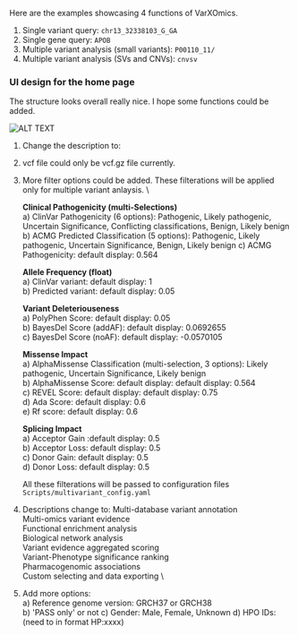 Here are the examples showcasing 4 functions of VarXOmics. 

1. Single variant query: `chr13_32338103_G_GA`
2. Single gene query: `APOB`
3. Multiple variant analysis (small variants): `P00110_11/`
4. Multiple variant analysis (SVs and CNVs): `cnvsv`


### UI design for the home page
The structure looks overall really nice. I hope some functions could be added. 

![ALT TEXT](https://github.com/XinmengLiao/APMI-VarXOmics/blob/main/images/FirstPage.png)

1. Change the description to: 
2. vcf file could only be vcf.gz file currently.
3. More filter options could be added. These filterations will be applied only for multiple variant anlaysis. \

   **Clinical Pathogenicity (multi-Selections)** \
       a) ClinVar Pathogenicity (6 options): Pathogenic, Likely pathogenic, Uncertain Significance, Conflicting classifications, Benign, Likely benign \
       b) ACMG Predicted Classification (5 options):  Pathogenic, Likely pathogenic, Uncertain Significance, Benign, Likely benign
       c) ACMG Pathogenicity: default display: 0.564

      **Allele Frequency (float)** \
      a) ClinVar variant: default display: 1 \
      b) Predicted variant: default display: 0.05 
      
      **Variant Deleteriouseness** \
      a) PolyPhen Score: default display: 0.05 \
      b) BayesDel Score (addAF): default display: 0.0692655 \
      c) BayesDel Score (noAF): default display: -0.0570105
      
      **Missense Impact** \
      a) AlphaMissense Classification (multi-selection, 3 options): Likely pathogenic, Uncertain Significance, Likely benign \
      b) AlphaMissense Score: default display: default display: 0.564 \
      c) REVEL Score: default display: default display: 0.75 \
      d) Ada Score: default display: 0.6 \
      e) Rf score: default display: 0.6
      
      **Splicing Impact** \
      a) Acceptor Gain :default display: 0.5 \
      b) Acceptor Loss: default display: 0.5 \
      c) Donor Gain: default display: 0.5 \
      d) Donor Loss: default display: 0.5 
   
   All these filterations will be passed to configuration files `Scripts/multivariant_config.yaml`

5. Descriptions change to:
    Multi-database variant annotation \
    Multi-omics variant evidence \
    Functional enrichment analysis \
    Biological network analysis \
    Variant evidence aggregated scoring \
    Variant-Phenotype significance ranking \
    Pharmacogenomic associations \
    Custom selecting and data exporting \

6. Add more options: \
   a) Reference genome version: GRCH37 or GRCH38 \
   b) 'PASS only' or not
   c) Gender: Male, Female, Unknown
   d) HPO IDs: (need to in format HP:xxxx) 
   
